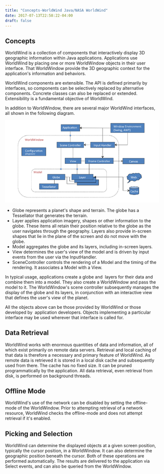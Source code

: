 ```yaml
---
title: "Concepts-WorldWind Java/NASA WorldWind"
date: 2017-07-13T22:58:22-04:00
draft: false
---
```


## Concepts

WorldWind is a collection of components that interactively display 3D geographic information within Java applications. Applications use WorldWind by placing one or more WorldWindow objects in their user interface. That WorldWindow provide the 3D geographic context for the application's information and behaviors.

WorldWind components are extensible. The API is defined primarily by interfaces, so components can be selectively replaced by alternative components. Concrete classes can also be replaced or extended. Extensibility is a fundamental objective of WorldWind.

In addition to WorldWindow, there are several major WorldWind interfaces, all shown in the following diagram.

![WorldWind Java Interface Diagram](/img/java/worldwinddevguideillustrations.png)

- Globe represents a planet's shape and terrain. The globe has a Tessellator that generates the terrain.
- Layer applies application imagery, shapes or other information to the globe. These items all retain their position relative to the globe as the user navigates through the geography. Layers also provide in-screen shapes that lie in the plane of the screen and do not move with the globe.
- Model aggregates the globe and its layers, including in-screen layers.
- View determines the user's view of the model and is driven by input events from the user via the InputHandler.
- SceneController controls the rendering of a Model and the timing of the rendering. It associates a Model with a View.

In typical usage, applications create a globe and  layers for their data and combine them into a model. They also create a WorldWindow and pass the model to it. The WorldWindow's scene controller subsequently manages the display of the globe and its layers, in conjunction with an interactive view that defines the user's view of the planet.

All the objects above can be those provided by WorldWind or those developed by  application developers. Objects implementing a particular interface may be used wherever that interface is called for.

## Data Retrieval

WorldWind works with enormous quantities of data and information, all of which exist primarily on remote data servers. Retrieval and local caching of that data is therefore a necessary and primary feature of WorldWind. As remote data is retrieved it is stored in a local disk cache and subsequently used from there. The cache has no fixed size. It can be pruned programmatically by the application. All data retrieval, even retrieval from disk, is performed on background threads.

## Offline Mode

WorldWind's use of the network can be disabled by setting the offline-mode of the WorldWindow. Prior to attempting retrieval of a network resource, WorldWind checks the offline-mode and does not attempt retrieval if it's enabled.

## Picking and Selection

WorldWind can determine the displayed objects at a given screen position, typically the cursor position, in a WorldWindow. It can also determine the geographic position beneath the cursor. Both of these operations are performed automatically. The results are delivered to the application via Select events, and can also be queried from the WorldWindow.